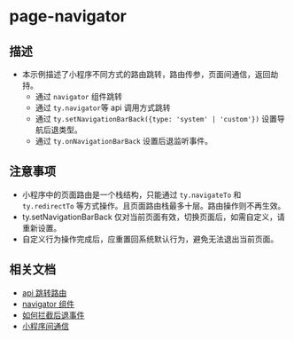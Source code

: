 # page-navigator

## 描述

- 本示例描述了小程序不同方式的路由跳转，路由传参，页面间通信，返回劫持。
  - 通过 `navigator` 组件跳转
  - 通过 `ty.navigator`等 api 调用方式跳转
  - 通过 `ty.setNavigationBarBack({type: 'system' | 'custom'})` 设置导航后退类型。
  - 通过 `ty.onNavigationBarBack` 设置后退监听事件。

## 注意事项

- 小程序中的页面路由是一个栈结构，只能通过 `ty.navigateTo` 和 `ty.redirectTo` 等方式操作。且页面路由栈最多十层。路由操作则不再生效。
- ty.setNavigationBarBack 仅对当前页面有效，切换页面后，如需自定义，请重新设置。
- 自定义行为操作完成后，应重置回系统默认行为，避免无法退出当前页面。

## 相关文档

- [api 跳转路由](https://developer.tuya.com/cn/miniapp/framework/page/router#%E8%B7%AF%E7%94%B1%E6%96%B9%E5%BC%8F)
- [navigator 组件](https://developer.tuya.com/cn/miniapp/component/navigation/navigator#navigator)
- [如何拦截后退事件](https://www.tuyaos.com/viewtopic.php?t=171)
- [小程序间通信](https://developer.tuya.com/cn/miniapp/develop/miniapp/framework/event/app)
